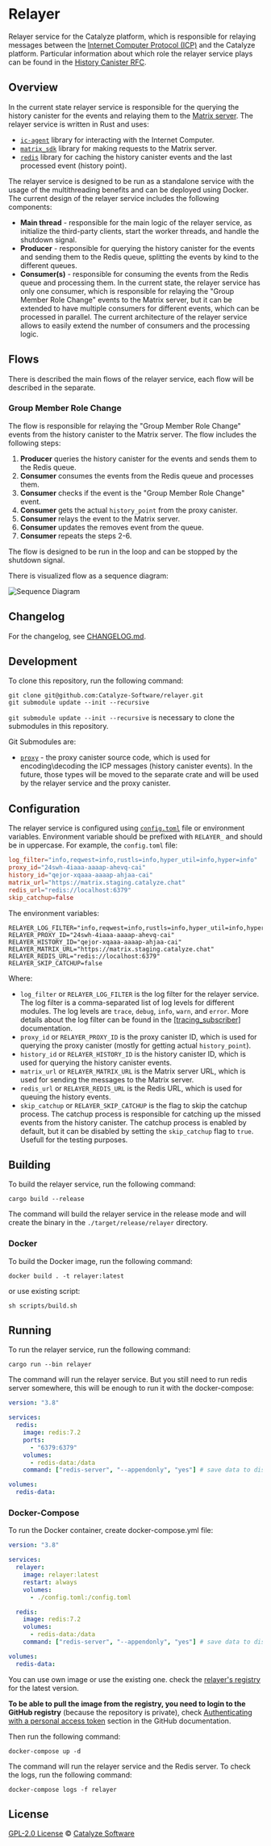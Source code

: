 # Relayer

Relayer service for the Catalyze platform, which is responsible for relaying messages between the
[Internet Computer Protocol (ICP)](https://internetcomputer.org/) and the Catalyze platform.
Particular information about which role the relayer service plays can be found in the
[History Canister RFC](https://github.com/Catalyze-Software/history/blob/main/rfc.md).

## Overview

In the current state relayer service is responsible for the querying the history canister for the
events and relaying them to the [Matrix server](https://spec.matrix.org/). The relayer service is
written in Rust and uses:

- [`ic-agent`](https://docs.rs/ic-agent/latest/ic_agent/) library for interacting with the Internet
Computer.
- [`matrix_sdk`](https://docs.rs/matrix-sdk/latest/matrix_sdk) library for making requests to the
  Matrix server.
- [`redis`](https://docs.rs/redis/latest/redis/) library for caching the history canister events and
  the last processed event (history point).

The relayer service is designed to be run as a standalone service with the usage of the
multithreading benefits and can be deployed using Docker. The current design of the relayer service
includes the following components:

- **Main thread** - responsible for the main logic of the relayer service, as initialize the third-party
  clients, start the worker threads, and handle the shutdown signal.
- **Producer** - responsible for querying the history canister for the events and sending them to the
  Redis queue, splitting the events by kind to the different queues.
- **Consumer(s)** - responsible for consuming the events from the Redis queue and processing them.
  In the current state, the relayer service has only one consumer, which is responsible for relaying
  the "Group Member Role Change" events to the Matrix server, but it can be extended to have multiple
  consumers for different events, which can be processed in parallel. The current architecture of the
  relayer service allows to easily extend the number of consumers and the processing logic.

## Flows

There is described the main flows of the relayer service, each flow will be described in the separate.

### Group Member Role Change

The flow is responsible for relaying the "Group Member Role Change" events from the history canister
to the Matrix server. The flow includes the following steps:

1. **Producer** queries the history canister for the events and sends them to the Redis queue.
2. **Consumer** consumes the events from the Redis queue and processes them.
3. **Consumer** checks if the event is the "Group Member Role Change" event.
4. **Consumer** gets the actual `history_point` from the proxy canister.
5. **Consumer** relays the event to the Matrix server.
6. **Consumer** updates the removes event from the queue.
7. **Consumer** repeats the steps 2-6.

The flow is designed to be run in the loop and can be stopped by the shutdown signal.

There is visualized flow as a sequence diagram:

![Sequence Diagram](./assets/gmrc_diagram.png)

## Changelog

For the changelog, see [CHANGELOG.md](./CHANGELOG.md).

## Development

To clone this repository, run the following command:

```shell
git clone git@github.com:Catalyze-Software/relayer.git
git submodule update --init --recursive
```

`git submodule update --init --recursive` is necessary to clone the submodules in this repository.

Git Submodules are:

- [`proxy`](https://github.com/Catalyze-Software/proxy) - the proxy canister source code, which is
  used for encoding\decoding the ICP messages (history canister events). In the future, those types
  will be moved to the separate crate and will be used by the relayer service and the proxy canister.

## Configuration

The relayer service is configured using [`config.toml`](./config.toml) file or environment variables.
Environment variable should be prefixed with `RELAYER_` and should be in uppercase. For example, the
`config.toml` file:

```toml
log_filter="info,reqwest=info,rustls=info,hyper_util=info,hyper=info"
proxy_id="24swh-4iaaa-aaaap-ahevq-cai"
history_id="qejor-xqaaa-aaaap-ahjaa-cai"
matrix_url="https://matrix.staging.catalyze.chat"
redis_url="redis://localhost:6379"
skip_catchup=false
```

The environment variables:

```shell
RELAYER_LOG_FILTER="info,reqwest=info,rustls=info,hyper_util=info,hyper=info"
RELAYER_PROXY_ID="24swh-4iaaa-aaaap-ahevq-cai"
RELAYER_HISTORY_ID="qejor-xqaaa-aaaap-ahjaa-cai"
RELAYER_MATRIX_URL="https://matrix.staging.catalyze.chat"
RELAYER_REDIS_URL="redis://localhost:6379"
RELAYER_SKIP_CATCHUP=false
```

Where:

- `log_filter` or `RELAYER_LOG_FILTER` is the log filter for the relayer service. The log filter is
  a comma-separated list of log levels for different modules. The log levels are `trace`, `debug`,
  `info`, `warn`, and `error`. More details about the log filter can be found in the
  [[tracing_subscriber]](https://docs.rs/tracing-subscriber/latest/tracing_subscriber/filter/struct.EnvFilter.html)
   documentation.
- `proxy_id` or `RELAYER_PROXY_ID` is the proxy canister ID, which is used for querying the proxy
  canister (mostly for getting actual `history_point`).
- `history_id` or `RELAYER_HISTORY_ID` is the history canister ID, which is used for querying the
  history canister events.
- `matrix_url` or `RELAYER_MATRIX_URL` is the Matrix server URL, which is used for sending the
  messages to the Matrix server.
- `redis_url` or `RELAYER_REDIS_URL` is the Redis URL, which is used for queuing the history events.
- `skip_catchup` or `RELAYER_SKIP_CATCHUP` is the flag to skip the catchup process. The catchup
  process is responsible for catching up the missed events from the history canister. The catchup
  process is enabled by default, but it can be disabled by setting the `skip_catchup` flag to `true`.
  Usefull for the testing purposes.

## Building

To build the relayer service, run the following command:

```shell
cargo build --release
```

The command will build the relayer service in the release mode and will create the binary in the
`./target/release/relayer` directory.

### Docker

To build the Docker image, run the following command:

```shell
docker build . -t relayer:latest
```

or use existing script:

```shell
sh scripts/build.sh
```

## Running

To run the relayer service, run the following command:

```shell
cargo run --bin relayer
```

The command will run the relayer service. But you still need to run redis server somewhere, this
will be enough to run it with the docker-compose:

```yaml
version: "3.8"

services:
  redis:
    image: redis:7.2
    ports:
      - "6379:6379"
    volumes:
      - redis-data:/data
    command: ["redis-server", "--appendonly", "yes"] # save data to disk

volumes:
  redis-data:
```

### Docker-Compose

To run the Docker container, create docker-compose.yml file:

```yaml
version: "3.8"

services:
  relayer:
    image: relayer:latest
    restart: always
    volumes:
      - ./config.toml:/config.toml

  redis:
    image: redis:7.2
    volumes:
      - redis-data:/data
    command: ["redis-server", "--appendonly", "yes"] # save data to disk

volumes:
  redis-data:
```

You can use own image or use the existing one. check the [relayer's registry] for the latest version.

**To be able to pull the image from the registry, you need to login to the GitHub registry** (because
the repository is private), check [Authenticating with a personal access token] section in
the GitHub documentation.

Then run the following command:

```shell
docker-compose up -d
```

The command will run the relayer service and the Redis server. To check the logs, run the following
command:

```shell
docker-compose logs -f relayer
```

## License

[GPL-2.0 License](./LICENSE) © [Catalyze Software](https://catalyze.one/)

[relayer's registry]: https://github.com/Catalyze-Software/relayer/pkgs/container/relayer
[Authenticating with a personal access token]: https://docs.github.com/en/packages/working-with-a-github-packages-registry/working-with-the-container-registry#authenticating-with-a-personal-access-token-classic
